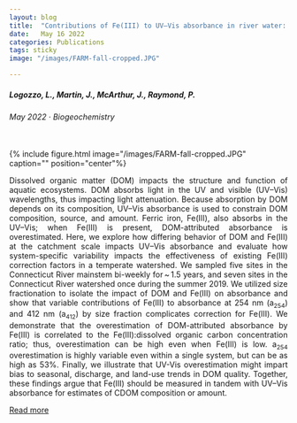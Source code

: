 ```yaml
---
layout: blog
title:  "Contributions of Fe(III) to UV–Vis absorbance in river water: a case study on the Connecticut River and argument for the systematic tandem measurement of Fe(III) and CDOM"
date:   May 16 2022
categories: Publications
tags: sticky
image: "/images/FARM-fall-cropped.JPG"

---
```


##### Logozzo, L., Martin, J., McArthur, J., Raymond, P. <br>
###### May 2022 &middot; *Biogeochemistry*
<br>
{% include figure.html image="/images/FARM-fall-cropped.JPG" caption="" position="center"%}
<p align = "justify">
Dissolved organic matter (DOM) impacts the structure and function of aquatic ecosystems. 
DOM absorbs light in the UV and visible (UV–Vis) wavelengths, thus impacting light 
attenuation. Because absorption by DOM depends on its composition, UV–Vis absorbance is 
used to constrain DOM composition, source, and amount. Ferric iron, Fe(III), also absorbs 
in the UV–Vis; when Fe(III) is present, DOM-attributed absorbance is overestimated. Here, 
we explore how differing behavior of DOM and Fe(III) at the catchment scale impacts UV–Vis 
absorbance and evaluate how system-specific variability impacts the effectiveness of 
existing Fe(III) correction factors in a temperate watershed. We sampled five sites 
in the Connecticut River mainstem bi-weekly for ~ 1.5 years, and seven sites in the 
Connecticut River watershed once during the summer 2019. We utilized size fractionation 
to isolate the impact of DOM and Fe(III) on absorbance and show that variable contributions 
of Fe(III) to absorbance at 254 nm (a<font size=2><sub>254</sub></font>) and 412 nm 
(a<font size=2><sub>412</sub></font>) by size fraction complicates 
correction for Fe(III). We demonstrate that the overestimation of DOM-attributed absorbance
by Fe(III) is correlated to the Fe(III):dissolved organic carbon concentration ratio; 
thus, overestimation can be high even when Fe(III) is low. a<font size=2><sub>254</sub></font> overestimation is highly
variable even within a single system, but can be as high as 53%. Finally, we illustrate 
that UV-Vis overestimation might impart bias to seasonal, discharge, and land-use trends
in DOM quality. Together, these findings argue that Fe(III) should be measured in tandem
with UV–Vis absorbance for estimates of CDOM composition or amount.
</p>

<a href="https://doi.org/10.1007/s10533-022-00937-5" target="_blank">Read more</a>

<br>